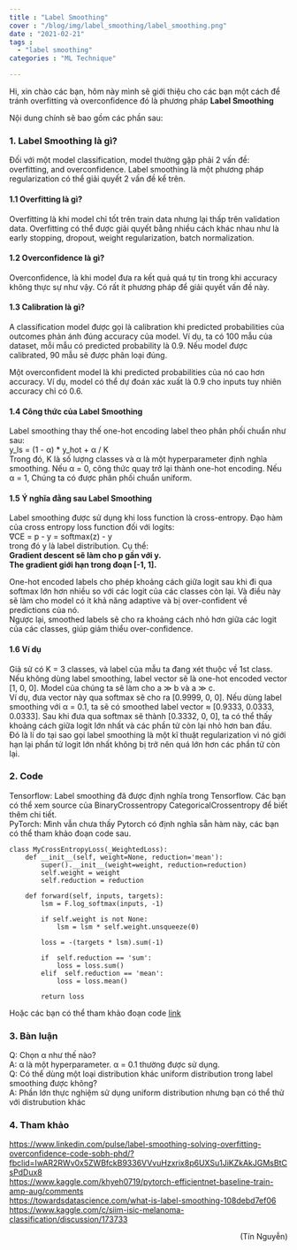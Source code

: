 ```yaml
---
title : "Label Smoothing"
cover : "/blog/img/label_smoothing/label_smoothing.png"
date : "2021-02-21"
tags : 
  - "label smoothing"
categories : "ML Technique"

---
```


Hi, xin chào các bạn, hôm này mình sẽ giới thiệu cho các bạn một cách để tránh overfitting và overconfidence đó là phương pháp <b>Label Smoothing</b><br/>

Nội dung chính sẽ bao gồm các phần sau: <br/>

### 1. Label Smoothing là gì?
Đối với một model classification, model thường gặp phải 2 vấn đề: overfitting, and overconfidence. Label smoothing là một phương pháp regularization có thể giải quyết 2 vấn đề kể trên.

#### 1.1 Overfitting là gì?
Overfitting là khi model chỉ tốt trên train data nhưng lại thấp trên validation data. Overfitting có thể được giải quyết bằng nhiều cách khác nhau như là early stopping, dropout, weight regularization, batch normalization.

#### 1.2 Overconfidence là gì?
Overconfidence, là khi model đưa ra kết quả quá tự tin trong khi accuracy không thực sự như vậy. Có rất ít phương pháp để giải quyết vấn đề này.

#### 1.3 Calibration là gì?
A classification model được gọi là calibration khi predicted probabilities của outcomes phản ánh đúng accuracy của model. Ví dụ, ta có 100 mẫu của dataset, mỗi mẫu có predicted probability là 0.9. Nếu model được calibrated, 90 mẫu sẽ được phân loại đúng. 

Một overconfident model là khi predicted probabilities của nó cao hơn accuracy. Ví dụ, model có thể dự đoán xác xuất là 0.9 cho inputs tuy nhiên accuracy chỉ có 0.6.

#### 1.4 Công thức của Label Smoothing
Label smoothing thay thế one-hot encoding label theo phân phối chuẩn như sau:<br/>
y_ls = (1 - α) * y_hot + α / K <br/>
Trong đó, K là số lượng classes và α là một hyperparameter định nghĩa smoothing. Nếu α = 0, công thức quay trở lại thành one-hot encoding. Nếu α = 1, Chúng ta có được phân phối chuẩn uniform.

#### 1.5 Ý nghĩa đằng sau Label Smoothing
Label smoothing được sử dụng khi loss function là cross-entropy. Đạo hàm của cross entropy loss function đối với logits:<br/>
∇CE = p - y = softmax(z) - y <br/>
trong đó y là label distribution. Cụ thể: <br/>
<b> Gradient descent sẽ làm cho p gần với y.</b><br/>
<b>The gradient giới hạn trong đoạn [-1, 1].</b><br/>

One-hot encoded labels cho phép khoảng cách giữa logit sau khi đi qua softmax lớn hơn nhiều so với các logit của các classes còn lại. Và điều này sẽ làm cho model có ít khả năng adaptive và bị over-confident về predictions của nó. <br/>
Ngược lại, smoothed labels sẽ cho ra khoảng cách nhỏ hơn giữa các logit của các classes, giúp giảm thiểu over-confidence.

#### 1.6 Ví dụ
Giả sử có K = 3 classes, và label của mẫu ta đang xét thuộc về 1st class. <br/>
Nếu không dùng label smoothing, label vector sẽ là  one-hot encoded vector [1, 0, 0]. Model của chúng ta sẽ làm cho a ≫ b và a ≫ c. <br/>
Ví dụ, đưa vector này qua softmax sẽ cho ra [0.9999, 0, 0]. Nếu dùng label smoothing với α = 0.1, ta sẽ có smoothed label vector ≈ [0.9333, 0.0333, 0.0333]. Sau khi đưa qua softmax sẽ thành [0.3332, 0, 0], ta có thể thấy khoảng cách giữa logit lớn nhất và các phần tử còn lại nhỏ hơn ban đầu. <br/>
Đó là lí do tại sao gọi label smoothing là một kĩ thuật regularization vì nó giới hạn lại phần tử logit lớn nhất không bị trở nên quá lớn hơn các phần tử còn lại. <br/>

### 2. Code
Tensorflow: Label smoothing đã được định nghĩa trong Tensorflow. Các bạn có thể xem source của BinaryCrossentropy CategoricalCrossentropy để biết thêm chi tiết.<br/>
PyTorch: Mình vẫn chưa thấy Pytorch có định nghĩa sẵn hàm này, các bạn có thể tham khảo đoạn code sau.<br/>
```
class MyCrossEntropyLoss(_WeightedLoss):
    def __init__(self, weight=None, reduction='mean'):
        super().__init__(weight=weight, reduction=reduction)
        self.weight = weight
        self.reduction = reduction

    def forward(self, inputs, targets):
        lsm = F.log_softmax(inputs, -1)

        if self.weight is not None:
            lsm = lsm * self.weight.unsqueeze(0)

        loss = -(targets * lsm).sum(-1)

        if  self.reduction == 'sum':
            loss = loss.sum()
        elif  self.reduction == 'mean':
            loss = loss.mean()

        return loss
```
Hoặc các bạn có thể tham khảo đoạn code [link](https://colab.research.google.com/drive/1HiZIS4G8QaOJNc0xARnMUT2LExocpQI3#scrollTo=z7ptOPY3oJzR)
### 3. Bàn luận
Q: Chọn α như thế nào?<br/>
A: α là một hyperparameter. α = 0.1 thường được sử dụng.<br/>
Q: Có thể dùng một loại distribution khác uniform distribution trong label smoothing được không? <br/>
A: Phần lớn thực nghiệm sử dụng uniform distribution nhưng bạn có thể thử với distrubution khác<br/>

### 4. Tham khảo
https://www.linkedin.com/pulse/label-smoothing-solving-overfitting-overconfidence-code-sobh-phd/?fbclid=IwAR2RWv0x5ZWBfckB9336VVvuHzxrix8p6UXSu1JiKZkAkJGMsBtCsPdDux8 <br/>
https://www.kaggle.com/khyeh0719/pytorch-efficientnet-baseline-train-amp-aug/comments <br/>
https://towardsdatascience.com/what-is-label-smoothing-108debd7ef06<br/>
https://www.kaggle.com/c/siim-isic-melanoma-classification/discussion/173733<br/>
<div style="text-align: right"> (Tín Nguyễn) </div>

